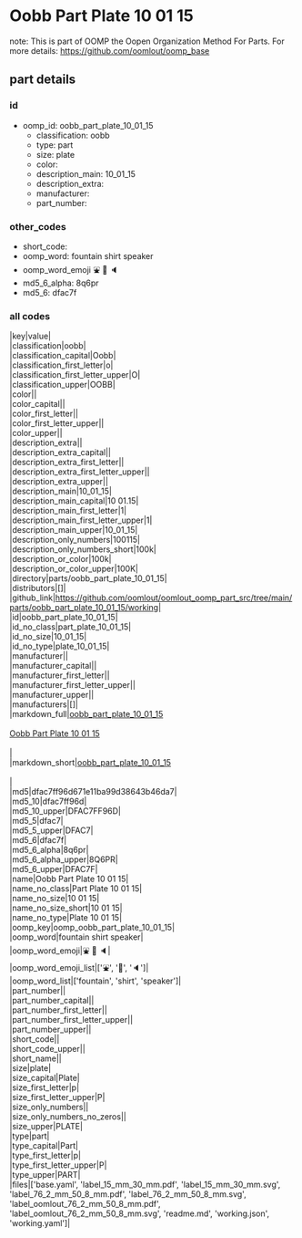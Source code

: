 # Oobb Part Plate 10 01 15  

note: This is part of OOMP the Oopen Organization Method For Parts. For more details: https://github.com/oomlout/oomp_base

##  part details





### id
* oomp_id: oobb_part_plate_10_01_15
  * classification: oobb
  * type: part
  * size: plate
  * color: 
  * description_main: 10_01_15
  * description_extra: 
  * manufacturer: 
  * part_number: 

### other_codes
* short_code: 
* oomp_word: fountain shirt speaker
* oomp_word_emoji :fountain: :shirt: :speaker:
* md5_6_alpha: 8q6pr
* md5_6: dfac7f

### all codes 
|key|value|  
|classification|oobb|  
|classification_capital|Oobb|  
|classification_first_letter|o|  
|classification_first_letter_upper|O|  
|classification_upper|OOBB|  
|color||  
|color_capital||  
|color_first_letter||  
|color_first_letter_upper||  
|color_upper||  
|description_extra||  
|description_extra_capital||  
|description_extra_first_letter||  
|description_extra_first_letter_upper||  
|description_extra_upper||  
|description_main|10_01_15|  
|description_main_capital|10 01.15|  
|description_main_first_letter|1|  
|description_main_first_letter_upper|1|  
|description_main_upper|10_01_15|  
|description_only_numbers|100115|  
|description_only_numbers_short|100k|  
|description_or_color|100k|  
|description_or_color_upper|100K|  
|directory|parts/oobb_part_plate_10_01_15|  
|distributors|[]|  
|github_link|https://github.com/oomlout/oomlout_oomp_part_src/tree/main/parts/oobb_part_plate_10_01_15/working|  
|id|oobb_part_plate_10_01_15|  
|id_no_class|part_plate_10_01_15|  
|id_no_size|10_01_15|  
|id_no_type|plate_10_01_15|  
|manufacturer||  
|manufacturer_capital||  
|manufacturer_first_letter||  
|manufacturer_first_letter_upper||  
|manufacturer_upper||  
|manufacturers|[]|  
|markdown_full|[oobb_part_plate_10_01_15](https://github.com/oomlout/oomlout_oomp_part_src/tree/main/parts/oobb_part_plate_10_01_15/working)<br>[](https://github.com/oomlout/oomlout_oomp_part_src/tree/main/parts/oobb_part_plate_10_01_15/working)<br>[Oobb Part Plate 10 01 15](https://github.com/oomlout/oomlout_oomp_part_src/tree/main/parts/oobb_part_plate_10_01_15/working)<br><br>|  
|markdown_short|[oobb_part_plate_10_01_15](https://github.com/oomlout/oomlout_oomp_part_src/tree/main/parts/oobb_part_plate_10_01_15/working)<br><br>|  
|md5|dfac7ff96d671e11ba99d38643b46da7|  
|md5_10|dfac7ff96d|  
|md5_10_upper|DFAC7FF96D|  
|md5_5|dfac7|  
|md5_5_upper|DFAC7|  
|md5_6|dfac7f|  
|md5_6_alpha|8q6pr|  
|md5_6_alpha_upper|8Q6PR|  
|md5_6_upper|DFAC7F|  
|name|Oobb Part Plate 10 01 15|  
|name_no_class|Part Plate 10 01 15|  
|name_no_size|10 01 15|  
|name_no_size_short|10 01 15|  
|name_no_type|Plate 10 01 15|  
|oomp_key|oomp_oobb_part_plate_10_01_15|  
|oomp_word|fountain shirt speaker|  
|oomp_word_emoji|:fountain: :shirt: :speaker:|  
|oomp_word_emoji_list|[':fountain:', ':shirt:', ':speaker:']|  
|oomp_word_list|['fountain', 'shirt', 'speaker']|  
|part_number||  
|part_number_capital||  
|part_number_first_letter||  
|part_number_first_letter_upper||  
|part_number_upper||  
|short_code||  
|short_code_upper||  
|short_name||  
|size|plate|  
|size_capital|Plate|  
|size_first_letter|p|  
|size_first_letter_upper|P|  
|size_only_numbers||  
|size_only_numbers_no_zeros||  
|size_upper|PLATE|  
|type|part|  
|type_capital|Part|  
|type_first_letter|p|  
|type_first_letter_upper|P|  
|type_upper|PART|  
|files|['base.yaml', 'label_15_mm_30_mm.pdf', 'label_15_mm_30_mm.svg', 'label_76_2_mm_50_8_mm.pdf', 'label_76_2_mm_50_8_mm.svg', 'label_oomlout_76_2_mm_50_8_mm.pdf', 'label_oomlout_76_2_mm_50_8_mm.svg', 'readme.md', 'working.json', 'working.yaml']|  
